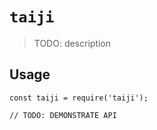 # `taiji`

> TODO: description

## Usage

```
const taiji = require('taiji');

// TODO: DEMONSTRATE API
```
